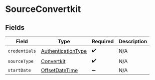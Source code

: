 # SourceConvertkit


## Fields

| Field                                                                                     | Type                                                                                      | Required                                                                                  | Description                                                                               |
| ----------------------------------------------------------------------------------------- | ----------------------------------------------------------------------------------------- | ----------------------------------------------------------------------------------------- | ----------------------------------------------------------------------------------------- |
| `credentials`                                                                             | [AuthenticationType](../../models/shared/AuthenticationType.md)                           | :heavy_check_mark:                                                                        | N/A                                                                                       |
| `sourceType`                                                                              | [Convertkit](../../models/shared/Convertkit.md)                                           | :heavy_check_mark:                                                                        | N/A                                                                                       |
| `startDate`                                                                               | [OffsetDateTime](https://docs.oracle.com/javase/8/docs/api/java/time/OffsetDateTime.html) | :heavy_minus_sign:                                                                        | N/A                                                                                       |